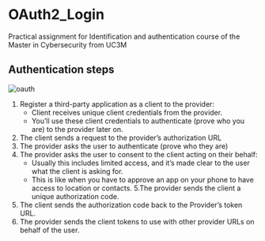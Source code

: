 # OAuth2_Login
Practical assignment for Identification and authentication course of the Master in Cybersecurity from UC3M

## Authentication steps
![oauth](https://user-images.githubusercontent.com/34543261/157105546-8d78833a-946a-46ad-b408-bbee3c210c6f.png)

1. Register a third-party application as a client to the provider:
    * Client receives unique client credentials from the provider.
    * You’ll use these client credentials to authenticate (prove who you are) to the provider later on.
2. The client sends a request to the provider’s authorization URL
3. The provider asks the user to authenticate (prove who they are)
4. The provider asks the user to consent to the client acting on their behalf:
    * Usually this includes limited access, and it’s made clear to the user what the client is asking for.
    * This is like when you have to approve an app on your phone to have access to location or contacts.
5.The provider sends the client a unique authorization code.
6. The client sends the authorization code back to the Provider’s token URL.
7. The provider sends the client tokens to use with other provider URLs on behalf of the user.
